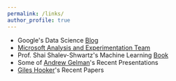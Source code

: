 ```yaml
---
permalink: /links/
author_profile: true
---
```


* Google's Data Science [Blog](http://www.unofficialgoogledatascience.com/)
* [Microsoft Analysis and Experimentation Team](https://exp-platform.com/)
* Prof. Shai Shalev-Shwartz's Machine Learning [Book](http://www.cs.huji.ac.il/~shais/UnderstandingMachineLearning/copy.html)
* Some of [Andrew Gelman](http://www.stat.columbia.edu/~gelman/presentations/)'s Recent Presentations
* [Giles Hooker](http://faculty.bscb.cornell.edu/~hooker/)'s Recent Papers


